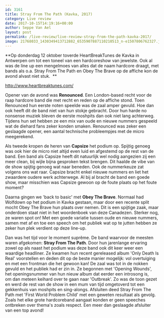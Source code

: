 ```yaml
---
id: 3161
title: Stray From The Path (Kavka, 2017)
category: Live review
date: 2017-10-15T14:19:16+00:00
author: Seppe Van Ael
layout: post
permalink: /live-review/live-review-stray-from-the-path-kavka-2017/
image: 21768033_1430349413712882_6535907887110210513_n-e1507806762327.jpg
---
```

**Op donderdag 12 oktober toverde HeartBreakTunes de Kavka in Antwerpen om tot een toneel van een hardcoreshow van jewelste. Ook al was de line up een mengelmoes van alles dat de naam hardcore draagt, met bands als o.a. Stray From The Path en Obey The Brave op de affiche kon de avond alvast niet stuk.  **

http://www.heartbreaktunes.com/

Opener van de avond was **Renounced**. Een London-based recht voor de raap hardcore band die met recht en reden op de affiche stond. Toen Renounced hun eerste noten speelde was de zaal amper gevuld. Hoe dan ook heeft dit de band niet van hun stokje gebracht. Door hun harde no nonsense muziek bleven de eerste moshpits dan ook niet lang achterweg. Tijdens hun set hebben ze een mix van oude en nieuwe nummers gespeeld wat de diehard fans zeker konden smaken. Renounced was zeker een geslaagde opener, een aantal technische probleempjes met de micro meegerekend.

Als tweede kropen de heren van **Capsize** het podium op. Spijtig genoeg was ook hier de micro niet altijd even luid en afgestemd op de rest van de band. Een band als Capsize heeft dit natuurlijk wel nodig aangezien zij een meer clean, bij wijle bijna gesproken tekst brengen. Dit haalde de vibe van de show spijtig genoeg wat naar beneden. Ook de nummerkeuze zat volgens ons wat raar. Capsize bracht enkel nieuwe nummers en liet het zwaardere oudere werk achterwege. Al bij al bracht de band een goede show, maar misschien was Capsize gewoon op de foute plaats op het foute moment?

Daarna gingen we 'back to basic' met **Obey The Brave**. Normaal had Wolfdown op het podium in Kavka gestaan, maar door een recente split mocht Obey The Brave hun plaats over nemen. Dit is een spijtige zaak, maar onderdoen staat niet in het woordenboek van deze Canadezen. Sterker nog, ze waren spot on! Met een goede variatie tussen oude en nieuwe nummers, samen met af en toe een speech om het publiek wat op te jutten hebben ze zeker hun plek verdient op deze line-up.

Dan was het tijd voor le moment suprême. De band waarvoor de meesten waren afgekomen: **Stray From The Path**. Door hun jarenlange ervaring zowel op als naast het podium was deze band ook dit keer weer een waardige headliner. Ze kwamen hun recent gereleased album 'Only Death Is Real' voorstellen en deden dit op de beste manier mogelijk: vol overtuiging en met een frontman die het gewoon kan! De zaal was tot in de nokken gevuld en het publiek had er zin in. Ze begonnen met 'Opening Wounds', het openingsnummer van hun nieuw album dat eerder een introsong is, om dan meteen keihard over te gaan naar 'Outbreak'. Zo was de toon gezet en werd de rest van de show in een mum van tijd omgetoverd tot een gekkenhuis van moshpits en sing-alongs. Afsluiten deed Stray From The Path met 'First World Problem Child' met een geweten resultaat als gevolg. Zoals het elke grote hardcoreband aangaat konden er geen speeches ontbreken over thema's zoals respect. Een meer dan geslaagde afsluiter van een top avond!

&nbsp;